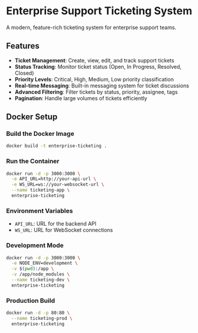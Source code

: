 # Enterprise Support Ticketing System

A modern, feature-rich ticketing system for enterprise support teams.

## Features

- **Ticket Management**: Create, view, edit, and track support tickets
- **Status Tracking**: Monitor ticket status (Open, In Progress, Resolved, Closed)
- **Priority Levels**: Critical, High, Medium, Low priority classification
- **Real-time Messaging**: Built-in messaging system for ticket discussions
- **Advanced Filtering**: Filter tickets by status, priority, assignee, tags
- **Pagination**: Handle large volumes of tickets efficiently
## Docker Setup

### Build the Docker Image
```bash
docker build -t enterprise-ticketing .
```

### Run the Container
```bash
docker run -d -p 3000:3000 \
  -e API_URL=http://your-api-url \
  -e WS_URL=ws://your-websocket-url \
  --name ticketing-app \
  enterprise-ticketing
```

### Environment Variables
- `API_URL`: URL for the backend API
- `WS_URL`: URL for WebSocket connections

### Development Mode
```bash
docker run -d -p 3000:3000 \
  -e NODE_ENV=development \
  -v $(pwd):/app \
  -v /app/node_modules \
  --name ticketing-dev \
  enterprise-ticketing
```

### Production Build
```bash
docker run -d -p 80:80 \
  --name ticketing-prod \
  enterprise-ticketing
```